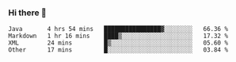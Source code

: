 ### Hi there 👋

<!--
**urzz/urzz** is a ✨ _special_ ✨ repository because its `README.md` (this file) appears on your GitHub profile.

Here are some ideas to get you started:

- 🔭 I’m currently working on ...
- 🌱 I’m currently learning ...
- 👯 I’m looking to collaborate on ...
- 🤔 I’m looking for help with ...
- 💬 Ask me about ...
- 📫 How to reach me: ...
- 😄 Pronouns: ...
- ⚡ Fun fact: ...
-->

<!--START_SECTION:waka-->

```text
Java       4 hrs 54 mins   ████████████████▓░░░░░░░░   66.36 %
Markdown   1 hr 16 mins    ████▒░░░░░░░░░░░░░░░░░░░░   17.32 %
XML        24 mins         █▒░░░░░░░░░░░░░░░░░░░░░░░   05.60 %
Other      17 mins         █░░░░░░░░░░░░░░░░░░░░░░░░   03.84 %
```

<!--END_SECTION:waka-->
